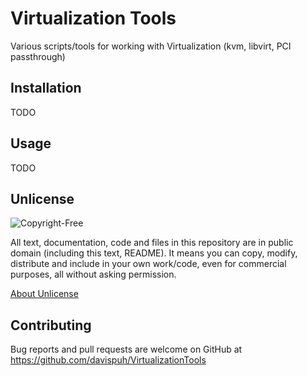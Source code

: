 # Virtualization Tools

Various scripts/tools for working with Virtualization (kvm, libvirt, PCI passthrough)


## Installation

TODO

## Usage

TODO

## Unlicense

![Copyright-Free](http://unlicense.org/pd-icon.png)

All text, documentation, code and files in this repository are in public domain (including this text, README).
It means you can copy, modify, distribute and include in your own work/code, even for commercial purposes, all without asking permission.

[About Unlicense](http://unlicense.org/)

## Contributing

Bug reports and pull requests are welcome on GitHub at https://github.com/davispuh/VirtualizationTools

